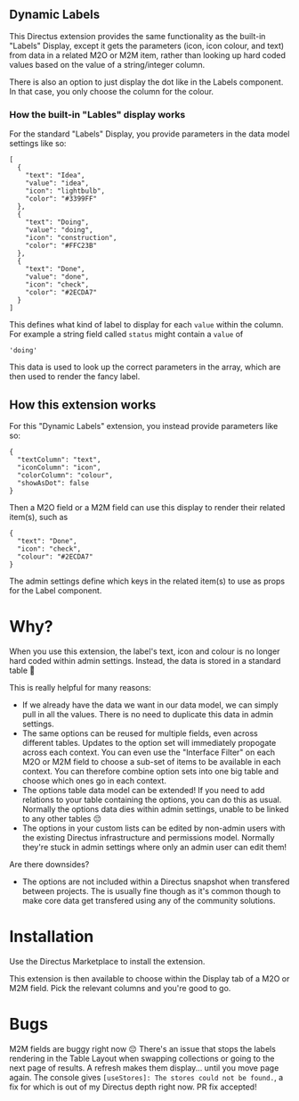 ## Dynamic Labels

This Directus extension provides the same functionality as the built-in "Labels" Display, except it gets the parameters (icon, icon colour, and text) from data in a related M2O or M2M item, rather than looking up hard coded values based on the value of a string/integer column.

There is also an option to just display the dot like in the Labels component. In that case, you only choose the column for the colour.

### How the built-in "Lables" display works

For the standard "Labels" Display, you provide parameters in the data model settings like so:

```
[
  {
    "text": "Idea",
    "value": "idea",
    "icon": "lightbulb",
    "color": "#3399FF"
  },
  {
    "text": "Doing",
    "value": "doing",
    "icon": "construction",
    "color": "#FFC23B"
  },
  {
    "text": "Done",
    "value": "done",
    "icon": "check",
    "color": "#2ECDA7"
  }
]
```

This defines what kind of label to display for each `value` within the column.
For example a string field called `status` might contain a `value` of

```
'doing'
```

This data is used to look up the correct parameters in the array, which are then used to render the fancy label.

## How this extension works

For this "Dynamic Labels" extension, you instead provide parameters like so:

```
{
  "textColumn": "text",
  "iconColumn": "icon",
  "colorColumn": "colour",
  "showAsDot": false
}
```

Then a M2O field or a M2M field can use this display to render their related item(s), such as

```
{
  "text": "Done",
  "icon": "check",
  "colour": "#2ECDA7"
}
```

The admin settings define which keys in the related item(s) to use as props for the Label component.

<!-- To do: A screenshot of the Table Layout displaying the single label for a M2O field, and multiple labels for a M2M field. -->

<!-- To do: Show how the single and multiple labels are replaced by dots if you choose "Show as dot" instead. -->

# Why?

When you use this extension, the label's text, icon and colour is no longer hard coded within admin settings. Instead, the data is stored in a standard table 🎉

This is really helpful for many reasons:

- If we already have the data we want in our data model, we can simply pull in all the values. There is no need to duplicate this data in admin settings.
- The same options can be reused for multiple fields, even across different tables. Updates to the option set will immediately propogate across each context. You can even use the "Interface Filter" on each M2O or M2M field to choose a sub-set of items to be available in each context. You can therefore combine option sets into one big table and choose which ones go in each context.
- The options table data model can be extended! If you need to add relations to your table containing the options, you can do this as usual. Normally the options data dies within admin settings, unable to be linked to any other tables 😔
- The options in your custom lists can be edited by non-admin users with the existing Directus infrastructure and permissions model. Normally they're stuck in admin settings where only an admin user can edit them!

Are there downsides?

- The options are not included within a Directus snapshot when transfered between projects. The is usually fine though as it's common though to make core data get transfered using any of the community solutions.

# Installation

Use the Directus Marketplace to install the extension.

This extension is then available to choose within the Display tab of a M2O or M2M field. Pick the relevant columns and you're good to go.

# Bugs

M2M fields are buggy right now 😔 There's an issue that stops the labels rendering in the Table Layout when swapping collections or going to the next page of results. A refresh makes them display... until you move page again. The console gives `[useStores]: The stores could not be found.`, a fix for which is out of my Directus depth right now. PR fix accepted!

<!-- # Technical notes -->

<!-- See `labels.vue` in the main Directus repository for where most of the code came from. -->
